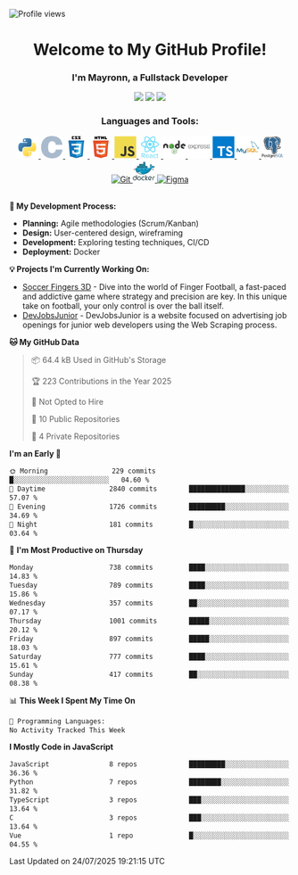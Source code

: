 <p align="left">
  <img src="https://komarev.com/ghpvc/?username=seu-usuario&label=Profile%20views&color=0e75b6&style=flat" alt="Profile views" />
</p>

<h1 align="center">Welcome to My GitHub Profile!</h1>
<h3 align="center">I'm Mayronn, a Fullstack Developer</h3>

<div align="center">
  <a href="http://linkedin.com/in/mayronn-gomes-viana-039293302" target="_blank"><img src="https://img.shields.io/badge/LinkedIn-0077B5?style=for-the-badge&logo=linkedin&logoColor=white" target="_blank"></a> 
  <a href="mailto:cttmayronn@gmail.com"><img src="https://img.shields.io/badge/-Gmail-%23333?style=for-the-badge&logo=gmail&logoColor=white" target="_blank"></a>
  <a href = "https://t.me/dev_mayronn"><img src="https://img.shields.io/badge/Telegram-2CA5E0?style=for-the-badge&logo=telegram&logoColor=white" target="_blank"></a>
</div>

<h3 align="center">Languages and Tools:</h3>
<div align="center">
  <a href="https://www.python.org/" target="_blank" rel="noreferrer">
    <img src="https://raw.githubusercontent.com/devicons/devicon/master/icons/python/python-original.svg" alt="Python" width="40" height="40"/>
  </a>
  <a href="https://www.cprogramming.com/" target="_blank" rel="noreferrer">
    <img src="https://raw.githubusercontent.com/devicons/devicon/master/icons/c/c-original.svg" alt="C" width="40" height="40"/>
  </a>
  <a href="https://www.w3schools.com/css/" target="_blank" rel="noreferrer">
    <img src="https://raw.githubusercontent.com/devicons/devicon/master/icons/css3/css3-original-wordmark.svg" alt="CSS3" width="40" height="40"/>
  </a>
  <a href="https://www.w3.org/html/" target="_blank" rel="noreferrer">
    <img src="https://raw.githubusercontent.com/devicons/devicon/master/icons/html5/html5-original-wordmark.svg" alt="HTML5" width="40" height="40"/>
  </a>
  <a href="https://www.javascript.com/" target="_blank" rel="noreferrer">
    <img src="https://raw.githubusercontent.com/devicons/devicon/master/icons/javascript/javascript-original.svg" alt="JavaScript" width="40" height="40"/>
  </a>
  <a href="https://reactjs.org/" target="_blank" rel="noreferrer">
    <img src="https://raw.githubusercontent.com/devicons/devicon/master/icons/react/react-original-wordmark.svg" alt="React" width="40" height="40"/>
  </a>
  <a href="https://nodejs.org/" target="_blank" rel="noreferrer">
    <img src="https://raw.githubusercontent.com/devicons/devicon/master/icons/nodejs/nodejs-original-wordmark.svg" alt="Node.js" width="40" height="40"/>
  </a>
  <a href="https://expressjs.com/" target="_blank" rel="noreferrer">
    <img src="https://raw.githubusercontent.com/devicons/devicon/master/icons/express/express-original-wordmark.svg" alt="Express.js" width="40" height="40"/>
  </a>
  <a href="https://www.typescriptlang.org/" target="_blank" rel="noreferrer">
    <img src="https://raw.githubusercontent.com/devicons/devicon/master/icons/typescript/typescript-original.svg" alt="TypeScript" width="40" height="40"/>
  </a>
  <a href="https://www.mysql.com/" target="_blank" rel="noreferrer">
    <img src="https://raw.githubusercontent.com/devicons/devicon/master/icons/mysql/mysql-original-wordmark.svg" alt="MySQL" width="40" height="40"/>
  </a>
  <a href="https://www.postgresql.org/" target="_blank" rel="noreferrer">
    <img src="https://raw.githubusercontent.com/devicons/devicon/master/icons/postgresql/postgresql-original-wordmark.svg" alt="PostgreSQL" width="40" height="40"/>
  </a>
  <a href="https://git-scm.com/" target="_blank" rel="noreferrer">
    <img src="https://www.vectorlogo.zone/logos/git-scm/git-scm-icon.svg" alt="Git" width="40" height="40"/>
  </a>
  <a href="https://docker.com" target="_blank" rel="noreferrer">
    <img src="https://raw.githubusercontent.com/devicons/devicon/master/icons/docker/docker-original-wordmark.svg" alt="Docker" width="40" height="40"/>
  </a>
  <a href="https://www.figma.com/" target="_blank" rel="noreferrer">
    <img src="https://www.vectorlogo.zone/logos/figma/figma-icon.svg" alt="Figma" width="40" height="40"/>
  </a>
</div>

<br/>

**🔧 My Development Process:**
- **Planning:** Agile methodologies (Scrum/Kanban)
- **Design:** User-centered design, wireframing
- **Development:** Exploring testing techniques, CI/CD
- **Deployment:** Docker

**💡 Projects I'm Currently Working On:**
- [Soccer Fingers 3D](https://github.com/MayronnGomes/Soccer-Fingers-3D.git) - Dive into the world of Finger Football, a fast-paced and addictive game where strategy and precision are key. In this unique take on football, your only control is over the ball itself.
- [DevJobsJunior](https://github.com/MayronnGomes/dev-jobs-junior-frontend.git) - DevJobsJunior is a website focused on advertising job openings for junior web developers using the Web Scraping process.

<!--START_SECTION:waka-->
**🐱 My GitHub Data** 

> 📦 64.4 kB Used in GitHub's Storage 
 > 
> 🏆 223 Contributions in the Year 2025
 > 
> 🚫 Not Opted to Hire
 > 
> 📜 10 Public Repositories 
 > 
> 🔑 4 Private Repositories 
 > 
**I'm an Early 🐤** 

```text
🌞 Morning                229 commits         █░░░░░░░░░░░░░░░░░░░░░░░░   04.60 % 
🌆 Daytime                2840 commits        ██████████████░░░░░░░░░░░   57.07 % 
🌃 Evening                1726 commits        █████████░░░░░░░░░░░░░░░░   34.69 % 
🌙 Night                  181 commits         █░░░░░░░░░░░░░░░░░░░░░░░░   03.64 % 
```
📅 **I'm Most Productive on Thursday** 

```text
Monday                   738 commits         ████░░░░░░░░░░░░░░░░░░░░░   14.83 % 
Tuesday                  789 commits         ████░░░░░░░░░░░░░░░░░░░░░   15.86 % 
Wednesday                357 commits         ██░░░░░░░░░░░░░░░░░░░░░░░   07.17 % 
Thursday                 1001 commits        █████░░░░░░░░░░░░░░░░░░░░   20.12 % 
Friday                   897 commits         █████░░░░░░░░░░░░░░░░░░░░   18.03 % 
Saturday                 777 commits         ████░░░░░░░░░░░░░░░░░░░░░   15.61 % 
Sunday                   417 commits         ██░░░░░░░░░░░░░░░░░░░░░░░   08.38 % 
```


📊 **This Week I Spent My Time On** 

```text
💬 Programming Languages: 
No Activity Tracked This Week
```

**I Mostly Code in JavaScript** 

```text
JavaScript               8 repos             █████████░░░░░░░░░░░░░░░░   36.36 % 
Python                   7 repos             ████████░░░░░░░░░░░░░░░░░   31.82 % 
TypeScript               3 repos             ███░░░░░░░░░░░░░░░░░░░░░░   13.64 % 
C                        3 repos             ███░░░░░░░░░░░░░░░░░░░░░░   13.64 % 
Vue                      1 repo              █░░░░░░░░░░░░░░░░░░░░░░░░   04.55 % 
```




 Last Updated on 24/07/2025 19:21:15 UTC
<!--END_SECTION:waka-->
